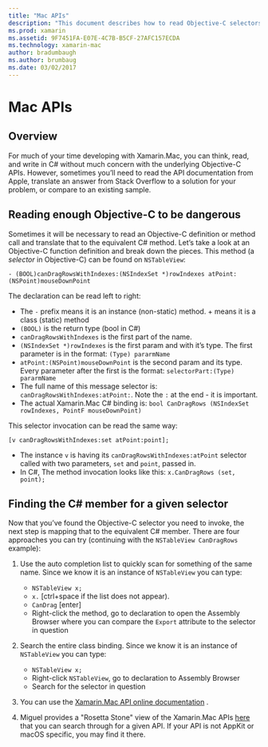 ```yaml
---
title: "Mac APIs"
description: "This document describes how to read Objective-C selectors and how to find their corresponding C# methods."
ms.prod: xamarin
ms.assetid: 9F7451FA-E07E-4C7B-B5CF-27AFC157ECDA
ms.technology: xamarin-mac
author: bradumbaugh
ms.author: brumbaug
ms.date: 03/02/2017
---
```


# Mac APIs

## Overview

For much of your time developing with Xamarin.Mac, you can think, read, and write in C# without much concern with the underlying Objective-C APIs. However, sometimes you’ll need to read the API documentation from Apple, translate an answer from Stack Overflow to a solution for your problem, or compare to an existing sample.

## Reading enough Objective-C to be dangerous

Sometimes it will be necessary to read an Objective-C definition or method call and translate that to the equivalent C# method. Let’s take a look at an Objective-C function definition and break down the pieces. This method (a *selector* in Objective-C) can be found on `NSTableView`:

```objc
- (BOOL)canDragRowsWithIndexes:(NSIndexSet *)rowIndexes atPoint:(NSPoint)mouseDownPoint
```

The declaration can be read left to right:

- The `-` prefix means it is an instance (non-static) method. + means it is a class (static) method
- `(BOOL)` is the return type (bool in C#)
- `canDragRowsWithIndexes` is the first part of the name.
- `(NSIndexSet *)rowIndexes` is the first param and with it’s type. The first parameter is in the format: `(Type) pararmName`
- `atPoint:(NSPoint)mouseDownPoint` is the second param and its type. Every parameter after the first is the format: `selectorPart:(Type) pararmName`
- The full name of this message selector is: `canDragRowsWithIndexes:atPoint:`. Note the `:` at the end - it is important.
- The actual Xamarin.Mac C# binding is: `bool CanDragRows (NSIndexSet rowIndexes, PointF mouseDownPoint)`

This selector invocation can be read the same way:

```objc
[v canDragRowsWithIndexes:set atPoint:point];
```

- The instance `v` is having its `canDragRowsWithIndexes:atPoint` selector called with two parameters, `set` and `point`, passed in.
- In C#, The method invocation looks like this: `x.CanDragRows (set, point);`

<a name="finding_selector" />

## Finding the C# member for a given selector

Now that you’ve found the Objective-C selector you need to invoke, the next step is mapping that to the equivalent C# member. There are four approaches you can try (continuing with the `NSTableView CanDragRows` example):

1. Use the auto completion list to quickly scan for something of the same name. Since we know it is an instance of `NSTableView` you can type:

	- `NSTableView x;`
	- `x.` [ctrl+space if the list does not appear).
	- `CanDrag` [enter]
	- Right-click the method, go to declaration to open the Assembly Browser where you can compare the `Export` attribute to the selector in question

2. Search the entire class binding. Since we know it is an instance of `NSTableView` you can type:

	- `NSTableView x;`
	- Right-click `NSTableView`, go to declaration to Assembly Browser
	- Search for the selector in question

3. You can use the [Xamarin.Mac API online documentation](https://developer.xamarin.com/api/root/monomac-lib/) .

4. Miguel provides a "Rosetta Stone" view of the Xamarin.Mac APIs [here](http://tirania.org/tmp/rosetta.html) that you can search through for a given API. If your API is not AppKit or macOS specific, you may find it there.

<!--
Note: In some cases, the assembly browser can hit a bug where it will open but not jump to the right definition. Keep that tab open, switch back to your source code and try again.
Note: The assembly browser tricks currently only works with Xamarin.Mac Classic. This will be fixed in a future version.
-->
